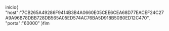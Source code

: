 inicio{
"host":"7CB265A49286F9414B3B4A0660E05CEE6CEA68D77EACEF24C27A9A96B78DBB728DB565A05ED574AC76BA5D918B50B0ED12C470",
"porta":"60000"
}fim
